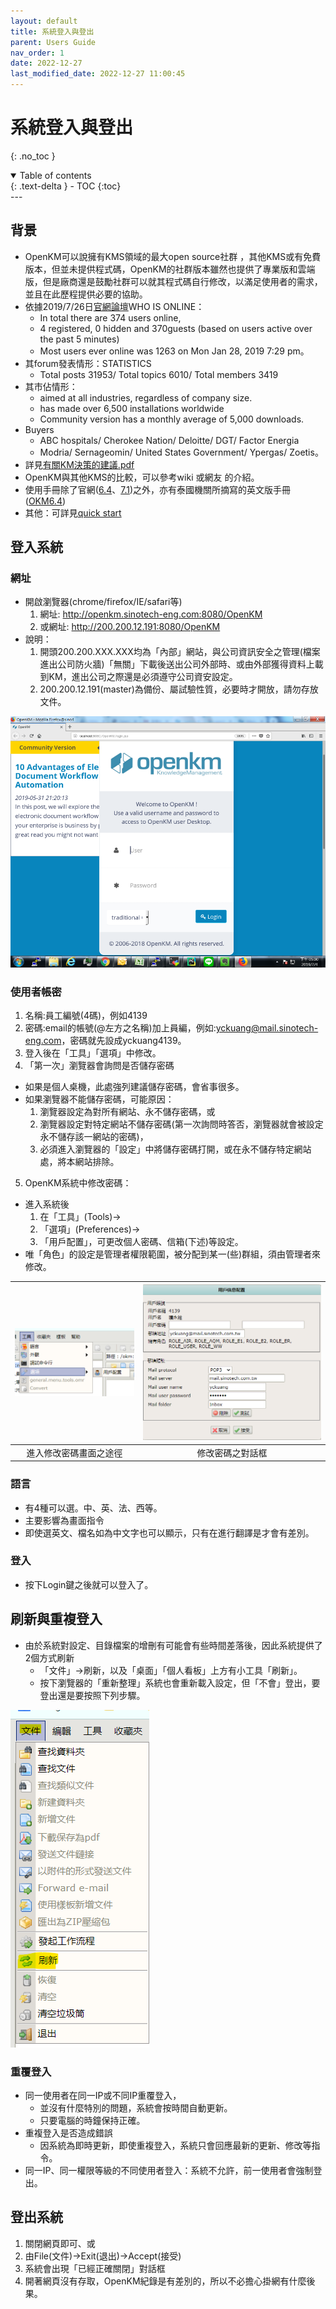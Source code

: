 ```yaml
---
layout: default
title: 系統登入與登出
parent: Users Guide
nav_order: 1
date: 2022-12-27
last_modified_date: 2022-12-27 11:00:45
---
```


# 系統登入與登出

{: .no_toc }

<details open markdown="block">
  <summary>
    Table of contents
  </summary>
  {: .text-delta }
- TOC
{:toc}
</details>
---

## 背景

- OpenKM可以說擁有KMS領域的最大open source社群 ，其他KMS或有免費版本，但並未提供程式碼，OpenKM的社群版本雖然也提供了專業版和雲端版，但是廠商還是鼓勵社群可以就其程式碼自行修改，以滿足使用者的需求，並且在此歷程提供必要的協助。
- 依據2019/7/26日[官網論壇](https://forum.openkm.com/index.php)WHO IS ONLINE：
  - In total there are 374 users online, 
  - 4 registered, 0 hidden and 370guests (based on users active over the past 5 minutes)
  - Most users ever online was 1263 on Mon Jan 28, 2019 7:29 pm。
- 其forum發表情形：STATISTICS
  - Total posts 31953/ Total topics 6010/ Total members 3419
- 其市佔情形：
  - aimed at all industries, regardless of company size.
  - has made over 6,500 installations worldwide
  - Community version has a monthly average of 5,000 downloads.
- Buyers
  - ABC hospitals/ Cherokee Nation/ Deloitte/ DGT/ Factor Energia
  - Modria/ Sernageomin/ United States Government/ Ypergas/ Zoetis。
- 詳見[有關KM決策的建議.pdf][km_dcs]
- OpenKM與其他KMS的比較，可以參考wiki 或網友 的介紹。
- 使用手冊除了官網([6.4][6.4]、[7.1][7.1])之外，亦有泰國機關所摘寫的英文版手冊([OKM6.4][OKM6.4])
- 其他：可詳見[quick start][qs]

## 登入系統

### 網址

- 開啟瀏覽器(chrome/firefox/IE/safari等)
  1. 網址: http://openkm.sinotech-eng.com:8080/OpenKM
  2. 或網址: http://200.200.12.191:8080/OpenKM
- 說明：
  1. 開頭200.200.XXX.XXX均為「內部」網站，與公司資訊安全之管理(檔案進出公司防火牆)「無關」下載後送出公司外部時、或由外部獲得資料上載到KM，進出公司之際還是必須遵守公司資安設定。
  2. 200.200.12.191(master)為備份、屬試驗性質，必要時才開放，請勿存放文件。

![](https://github.com/sinotec2/OpenKM/blob/gh-pages/assets/image/login.png?raw=true)

### 使用者帳密

1. 名稱:員工編號(4碼)，例如4139
2. 密碼:email的帳號(@左方之名稱)加上員編，例如:yckuang@mail.sinotech-eng.com，密碼就先設成yckuang4139。
3. 登入後在「工具」「選項」中修改。
4. 「第一次」瀏覽器會詢問是否儲存密碼
  - 如果是個人桌機，此處強列建議儲存密碼，會省事很多。
  - 如果瀏覽器不能儲存密碼，可能原因：
    1. 瀏覽器設定為對所有網站、永不儲存密碼，或
    2. 瀏覽器設定對特定網站不儲存密碼(第一次詢問時答否，瀏覽器就會被設定永不儲存該一網站的密碼)，
    3. 必須進入瀏覽器的「設定」中將儲存密碼打開，或在永不儲存特定網站處，將本網站排除。
5. OpenKM系統中修改密碼：

- 進入系統後
  1. 在「工具」(Tools)→
  2. 「選項」(Preferences)→
  3. 「用戶配置」，可更改個人密碼、信箱(下述)等設定。
- 唯「角色」的設定是管理者權限範圍，被分配到某一(些)群組，須由管理者來修改。

|![pw1](https://github.com/sinotec2/OpenKM/blob/gh-pages/assets/image/passwd1.png?raw=true)|![pw2](https://github.com/sinotec2/OpenKM/blob/gh-pages/assets/image/passwd2.png?raw=true)|
|:-:|:-:|
|進入修改密碼畫面之途徑|修改密碼之對話框|

### 語言

- 有4種可以選。中、英、法、西等。
- 主要影響為畫面指令
- 即使選英文、檔名如為中文字也可以顯示，只有在進行翻譯是才會有差別。

###	登入

- 按下Login鍵之後就可以登入了。

## 刷新與重複登入

- 由於系統對設定、目錄檔案的增刪有可能會有些時間差落後，因此系統提供了2個方式刷新
  - 「文件」→刷新，以及「桌面」「個人看板」上方有小工具「刷新」。
  - 按下瀏覽器的「重新整理」系統也會重新載入設定，但「不會」登出，要登出還是要按照下列步驟。

![redraw](https://github.com/sinotec2/OpenKM/blob/gh-pages/assets/image/redraw.png?raw=true)

### 重覆登入

- 同一使用者在同一IP或不同IP重覆登入，
  - 並沒有什麼特別的問題，系統會按時間自動更新。
  - 只要電腦的時鐘保持正確。
- 重複登入是否造成錯誤
  - 因系統為即時更新，即使重複登入，系統只會回應最新的更新、修改等指令。
- 同一IP、同一權限等級的不同使用者登入：系統不允許，前一使用者會強制登出。

## 登出系統

1. 關閉網頁即可、或
2. 由File(文件)→Exit(退出)→Accept(接受)
3. 系統會出現「已經正確關閉」對話框
4. 開著網頁沒有存取，OpenKM紀錄是有差別的，所以不必擔心掛網有什麼後果。

[6.4]: <https://docs.openkm.com/kcenter/view/okm-6.4/> "OpenKM(2016)Documentation for OpenKM"
[7.1]: <https://docs.openkm.com/kcenter/view/okm-7.1/> "OpenKM(2016)Documentation for OpenKM"
[OKM6.4]: <https://www.seameo.org/seameoweb2/images/stories/Programmes_Projects/OpenKM/OpenKM%20User%20Guide.pdf> "Southeast Asian Ministers of Education Organization Secretariat (SEAMEO Secretariat) OpenKM Users Guide"
[qs]: <https://docs.openkm.com/kcenter/view/okm-6.3-com/quick-start.html> "OpenKM(2016)OpenKM 6.3 - CE Quick start"
[km_dcs]: <http://openkm.sinotech-eng.com:8080/OpenKM/index.jsp?uuid=1544f8fa-e45a-40a6-bd99-5d2fbef832a1> "曠永銓(2019)有關KM決策的建議"
